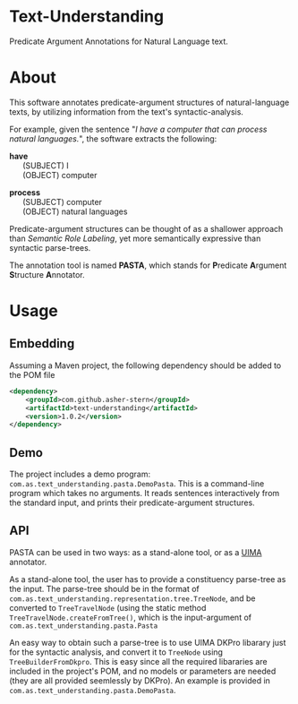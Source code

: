 # Text-Understanding
Predicate Argument Annotations for Natural Language text.

# About


This software annotates predicate-argument structures of natural-language texts, by utilizing information from the text's syntactic-analysis.

For example, given the sentence "*I have a computer that can process natural languages.*", the software extracts the following:

**have**  
&nbsp; &nbsp; &nbsp; (SUBJECT) I  
&nbsp; &nbsp; &nbsp; (OBJECT) computer

**process**  
&nbsp; &nbsp; &nbsp; (SUBJECT) computer  
&nbsp; &nbsp; &nbsp; (OBJECT) natural languages  

Predicate-argument structures can be thought of as a shallower approach than *Semantic Role Labeling*, yet more semantically expressive than syntactic parse-trees.

The annotation tool is named **PASTA**, which stands for **P**redicate **A**rgument **S**tructure **A**nnotator.

# Usage

## Embedding

Assuming a Maven project, the following dependency should be added to the POM file
```xml
<dependency>
    <groupId>com.github.asher-stern</groupId>
    <artifactId>text-understanding</artifactId>
    <version>1.0.2</version>
</dependency>
```

## Demo

The project includes a demo program: `com.as.text_understanding.pasta.DemoPasta`. This is a command-line program which takes no arguments. It reads sentences interactively from the standard input, and prints their predicate-argument structures.


## API

PASTA can be used in two ways: as a stand-alone tool, or as a [UIMA](https://uima.apache.org/) annotator.

As a stand-alone tool, the user has to provide a constituency parse-tree as the input. The parse-tree should be in the format of `com.as.text_understanding.representation.tree.TreeNode`, and be converted to `TreeTravelNode` (using the static method `TreeTravelNode.createFromTree()`, which is the input-argument of `com.as.text_understanding.pasta.Pasta`

An easy way to obtain such a parse-tree is to use UIMA DKPro libarary just for the syntactic analysis, and convert it to `TreeNode` using `TreeBuilderFromDkpro`. This is easy since all the required libararies are included in the project's POM, and no models or parameters are needed (they are all provided seemlessly by DKPro). An example is provided in `com.as.text_understanding.pasta.DemoPasta`.
 




